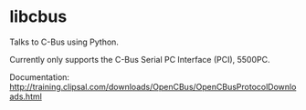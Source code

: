 # libcbus #

Talks to C-Bus using Python.

Currently only supports the C-Bus Serial PC Interface (PCI), 5500PC.

Documentation: http://training.clipsal.com/downloads/OpenCBus/OpenCBusProtocolDownloads.html

